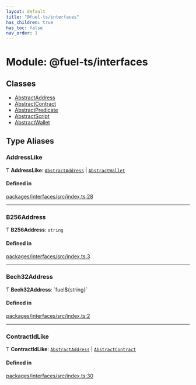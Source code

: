 ```yaml
---
layout: default
title: "@fuel-ts/interfaces"
has_children: true
has_toc: false
nav_order: 1
---
```


# Module: @fuel-ts/interfaces

## Classes

- [AbstractAddress](classes/AbstractAddress.md)
- [AbstractContract](classes/AbstractContract.md)
- [AbstractPredicate](classes/AbstractPredicate.md)
- [AbstractScript](classes/AbstractScript.md)
- [AbstractWallet](classes/AbstractWallet.md)

## Type Aliases

### AddressLike

Ƭ **AddressLike**: [`AbstractAddress`](classes/AbstractAddress.md) \| [`AbstractWallet`](classes/AbstractWallet.md)

#### Defined in

[packages/interfaces/src/index.ts:28](https://github.com/FuelLabs/fuels-ts/blob/master/packages/interfaces/src/index.ts#L28)

___

### B256Address

Ƭ **B256Address**: `string`

#### Defined in

[packages/interfaces/src/index.ts:3](https://github.com/FuelLabs/fuels-ts/blob/master/packages/interfaces/src/index.ts#L3)

___

### Bech32Address

Ƭ **Bech32Address**: \`fuel${string}\`

#### Defined in

[packages/interfaces/src/index.ts:2](https://github.com/FuelLabs/fuels-ts/blob/master/packages/interfaces/src/index.ts#L2)

___

### ContractIdLike

Ƭ **ContractIdLike**: [`AbstractAddress`](classes/AbstractAddress.md) \| [`AbstractContract`](classes/AbstractContract.md)

#### Defined in

[packages/interfaces/src/index.ts:30](https://github.com/FuelLabs/fuels-ts/blob/master/packages/interfaces/src/index.ts#L30)
